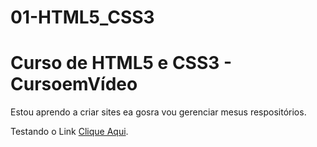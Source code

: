 # 01-HTML5_CSS3
 <h1>Curso de HTML5 e CSS3 - CursoemVídeo</h1> 

Estou aprendo a criar sites ea gosra vou gerenciar mesus respositórios.

Testando o Link <a href="www.google.com.br">Clique Aqui</a>.
